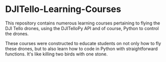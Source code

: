 # DJITello-Learning-Courses

This repository contains numerous learning courses pertaining to flying the DJI Tello drones, using the DJITelloPy API and of course, Python to control the drones.

These courses were constructed to educate students on not only how to fly these drones, but to also learn how to code in Python with straightforward functions. It's like killing two birds with one stone.
